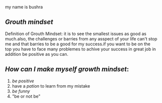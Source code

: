 my name is bushra
## *Grouth mindset*
Definition of Grouth Mindset: it is to see the smallest issues as good as much.also, the challenges or barries from any asspect of your life can't stop me and that barries to be a good for my success.if you want to be on the top you have to face many problemes to achive your success in great job in addition be positive as you can.

## *How can I make myself growth mindset*:
1. *be positive*
2. have  a *pation* to learn from my mistake
3. *be funny*
4. "be or not be"
